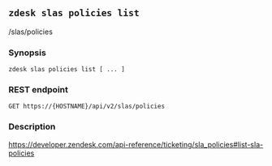 ## `zdesk slas policies list`

/slas/policies

### Synopsis

    zdesk slas policies list [ ... ]

### REST endpoint

    GET https://{HOSTNAME}/api/v2/slas/policies

### Description

https://developer.zendesk.com/api-reference/ticketing/sla_policies#list-sla-policies


